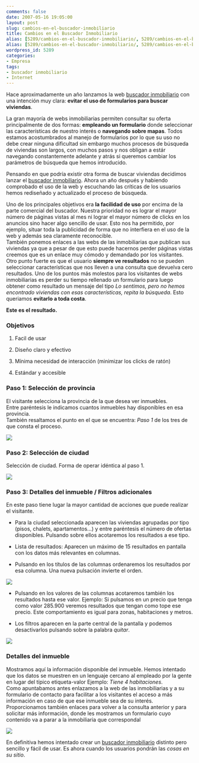 ```yaml
---
comments: false
date: 2007-05-16 19:05:00
layout: post
slug: cambios-en-el-buscador-inmobiliario
title: Cambios en el Buscador Inmobiliario
alias: [5289/cambios-en-el-buscador-inmobiliario/, 5289/cambios-en-el-buscador-inmobiliario]
alias: [5289/cambios-en-el-buscador-inmobiliario/, 5289/cambios-en-el-buscador-inmobiliario]
wordpress_id: 5289
categories:
- Empresa
tags:
- buscador inmobiliario
- Internet
---
```


Hace aproximadamente un año lanzamos la web [buscador inmobiliario](http://www.buscadorinmobiliario.es) con una intención muy clara: **evitar el uso de formularios para buscar viviendas**.




La gran mayoría de webs inmobiliarias permiten consultar su oferta principalmente de dos formas: **empleando un formulario** donde seleccionar las características de nuestro interés o **navegando sobre mapas**.  Todos estamos acostumbrados al manejo de formularios por lo que su uso no debe crear ninguna dificultad sin embargo muchos procesos de búsqueda de viviendas son largos, con muchos pasos y nos obligan a estár navegando constantemente adelante y atrás si queremos cambiar los parámetros de búsqueda que hemos introducido.




Pensando en que podría existir otra forma de buscar viviendas decidimos lanzar el [buscador inmobiliario](http://www.buscadorinmobiliario.es).  Ahora un año después y habiendo comprobado el uso de la web y escuchando las críticas de los usuarios hemos rediseñado y actualizado el proceso de búsqueda.




Uno de los principales objetivos era **la facilidad de uso** por encima de la parte comercial del buscador.  Nuestra prioridad no es lograr el mayor número de páginas vistas al mes ni lograr el mayor número de clicks en los anuncios sino hacer algo sencillo de usar.  Esto nos ha permitido, por ejemplo, situar toda la publicidad de forma que no interfiera en el uso de la web y además sea claramente reconocible.   
También ponemos enlaces a las webs de las inmobiliarias que publican sus viviendas ya que a pesar de que esto puede hacernos perder páginas vistas creemos que es un enlace muy cómodo y demandado por los visitantes.  
Otro punto fuerte es que el usuario **siempre ve resultados** no se pueden seleccionar características que nos lleven a una consulta que devuelva cero resultados.  Uno de los puntos más molestos para los visitantes de webs inmobiliarias es perder su tiempo rellenado un formulario para luego obtener como resultado un mensaje del tipo _Lo sentimos, pero no hemos encontrado viviendas con esas características, repita la búsqueda_.  Esto queriamos **evitarlo a toda costa**.




**Este es el resultado.**  




### Objetivos






  1. Facil de usar


  2. Diseño claro y efectivo


  3. Mínima necesidad de interacción (minimizar los clicks de ratón)


  4. Estándar y accesible




### Paso 1: Selección de provincia





El visitante selecciona la provincia de la que desea ver inmuebles.  
 Entre paréntesis le indicamos cuantos inmuebles hay disponibles en esa provincia.  
También resaltamos el punto en el que se encuentra: _Paso 1_ de los tres de que consta el proceso.


[
![](http://jorgegorka.files.wordpress.com/paso1.jpg)
](http://www.buscadorinmobiliario.es/)


### Paso 2: Selección de ciudad




Selección de ciudad.  Forma de operar idéntica al paso 1.


[
![](http://jorgegorka.files.wordpress.com/paso2.jpg)
](http://www.buscadorinmobiliario.es/buscador/31)


### Paso 3: Detalles del inmueble / Filtros adicionales




En este paso tiene lugar la mayor cantidad de acciones que puede realizar el visitante.






  * Para la ciudad seleccionada aparecen las viviendas agrupadas por tipo (pisos, chalets, apartamentos...) y entre paréntesis el número de ofertas disponibles. Pulsando sobre ellos acotaremos los resultados a ese tipo.


  * Lista de resultados: Aparecen un máximo de 15 resultados en pantalla con los datos más relevantes en columnas.


  * Pulsando en los títulos de las columnas ordenaremos los resultados por esa columna.  Una nueva pulsación invierte el orden.

[
![](http://jorgegorka.files.wordpress.com/paso3.jpg)
](http://www.buscadorinmobiliario.es/buscador/poblacion/20484)

  * Pulsando en los valores de las columnas acotaremos también los resultados hasta ese valor.  Ejemplo: Si pulsamos en un precio que tenga como valor 285.900 veremos resultados que tengan como tope ese precio.  Este comportamiento es igual para zonas, habitaciones y metros.


  * Los filtros aparecen en la parte central de la pantalla y podemos desactivarlos pulsando sobre la palabra _quitar_.

[
![](http://jorgegorka.files.wordpress.com/filtro.jpg)
](http://www.buscadorinmobiliario.es/buscador/poblacion/20484?surface=110&offset=0&order=8&price=309506&product=4)



### Detalles del inmueble




Mostramos aquí la información disponible del inmueble.  Hemos intentado que los datos se muestren en un lenguaje cercano al empleado por la gente en lugar del típico etiqueta-valor  Ejemplo: _Tiene 4 habitaciones_.  
Como apuntabamos antes enlazamos a la web de las inmobiliarias y a su formulario de contacto para facilitar a los visitantes el acceso a más información en caso de que ese inmueble sea de su interés.  
Proporcionamos también enlaces para volver a la consulta anterior y para solicitar más información, donde les mostramos un formulario cuyo contenido va a parar a la inmobiliaria que correspondal


[
![](http://jorgegorka.files.wordpress.com/detalles.jpg)
](http://www.buscadorinmobiliario.es/inmueble/4015?offset=0&place=19244&product=3)


En definitiva hemos intentado crear un [buscador inmobiliario](http://www.buscadorinmobiliario.es) distinto pero sencillo y fácil de usar.  Es ahora cuando los usuarios pondrán las _cosas en su sitio_.
